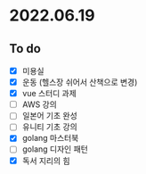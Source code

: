 # 2022.06.19

## To do

- [x] 미용실
- [x] 운동 (헬스장 쉬어서 산책으로 변경)
- [x] vue 스터디 과제
- [ ] AWS 강의
- [ ] 일본어 기초 완성
- [ ] 유니티 기초 강의
- [x] golang 마스터북
- [ ] golang 디자인 패턴
- [x] 독서 지리의 힘
